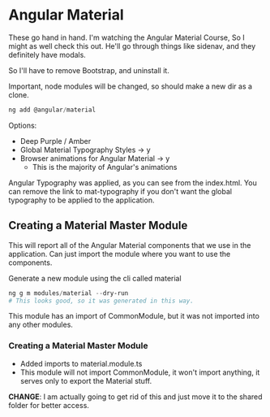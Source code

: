 # Angular Material

These go hand in hand. I'm watching the Angular Material Course, So I might as well check this out.
He'll go through things like sidenav, and they definitely have modals.  

So I'll have to remove Bootstrap, and uninstall it.  

Important, node modules will be changed, so should make a new dir as a clone.

```ps1
ng add @angular/material
```

Options:

- Deep Purple / Amber
- Global Material Typography Styles -> y
- Browser animations for Angular Material -> y
  - This is the majority of Angular's animations  

Angular Typography was applied, as you can see from the index.html.
You can remove the link to mat-typography if you don't want the global typography to be applied to the application.

## Creating a Material Master Module

This will report all of the Angular Material components that we use in the application.
Can just import the module where you want to use the components.  

Generate a new module using the cli called material

```ps1
ng g m modules/material --dry-run
# This looks good, so it was generated in this way.
```

This module has an import of CommonModule, but it was not imported into any other modules.

### Creating a Material Master Module

- Added imports to material.module.ts
- This module will not import CommonModule, it won't import anything, it serves only to export the Material stuff.  

**CHANGE**: I am actually going to get rid of this and just move it to the shared folder for better access.
